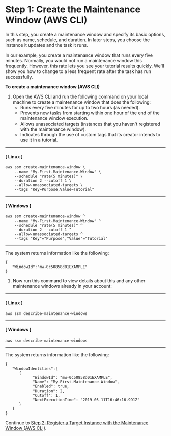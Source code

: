 # Step 1: Create the Maintenance Window \(AWS CLI\)<a name="mw-cli-tutorial-create-mw"></a>

In this step, you create a maintenance window and specify its basic options, such as name, schedule, and duration\. In later steps, you choose the instance it updates and the task it runs\.

In our example, you create a maintenance window that runs every five minutes\. Normally, you would not run a maintenance window this frequently\. However, this rate lets you see your tutorial results quickly\. We'll show you how to change to a less frequent rate after the task has run successfully\.

**To create a maintenance window \(AWS CLI\)**

1. Open the AWS CLI and run the following command on your local machine to create a maintenance window that does the following:
   + Runs every five minutes for up to two hours \(as needed\)\.
   + Prevents new tasks from starting within one hour of the end of the maintenance window execution\.
   + Allows unassociated targets \(instances that you haven't registered with the maintenance window\)\.
   + Indicates through the use of custom tags that its creator intends to use it in a tutorial\.

------
#### [ Linux ]

   ```
   aws ssm create-maintenance-window \
       --name "My-First-Maintenance-Window" \
       --schedule "rate(5 minutes)" \
       --duration 2 --cutoff 1 \
       --allow-unassociated-targets \
       --tags "Key=Purpose,Value=Tutorial"
   ```

------
#### [ Windows ]

   ```
   aws ssm create-maintenance-window ^
       --name "My-First-Maintenance-Window" ^
       --schedule "rate(5 minutes)" ^
       --duration 2 --cutoff 1 ^
       --allow-unassociated-targets ^
       --tags "Key"="Purpose","Value"="Tutorial"
   ```

------

   The system returns information like the following:

   ```
   {
      "WindowId":"mw-0c50858d01EXAMPLE"
   }
   ```

1. Now run this command to view details about this and any other maintenance windows already in your account:

------
#### [ Linux ]

   ```
   aws ssm describe-maintenance-windows
   ```

------
#### [ Windows ]

   ```
   aws ssm describe-maintenance-windows
   ```

------

   The system returns information like the following:

   ```
   {
      "WindowIdentities":[
         {
               "WindowId": "mw-0c50858d01EXAMPLE",
               "Name": "My-First-Maintenance-Window",
               "Enabled": true,
               "Duration": 2,
               "Cutoff": 1,
               "NextExecutionTime": "2019-05-11T16:46:16.991Z"
         }
      ]
   }
   ```

Continue to [Step 2: Register a Target Instance with the Maintenance Window \(AWS CLI\)](mw-cli-tutorial-targets.md)\.